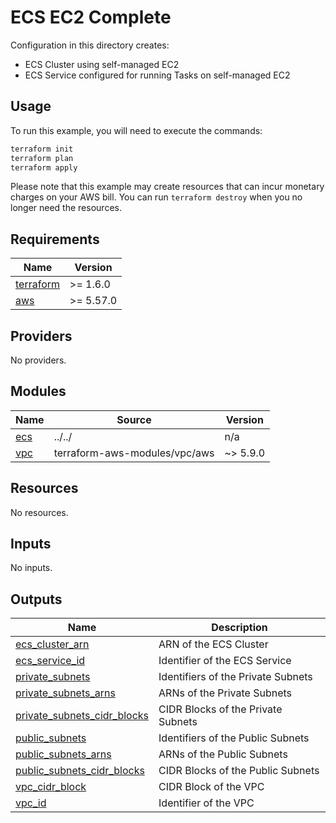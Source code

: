 # ECS EC2 Complete

Configuration in this directory creates:

- ECS Cluster using self-managed EC2
- ECS Service configured for running Tasks on self-managed EC2

## Usage

To run this example, you will need to execute the commands:

```bash
terraform init
terraform plan
terraform apply
```

Please note that this example may create resources that can incur monetary charges on your AWS bill. You can run `terraform destroy` when you no longer need the resources.

<!-- BEGIN_TF_DOCS -->
## Requirements

| Name | Version |
|------|---------|
| <a name="requirement_terraform"></a> [terraform](#requirement\_terraform) | >= 1.6.0 |
| <a name="requirement_aws"></a> [aws](#requirement\_aws) | >= 5.57.0 |

## Providers

No providers.

## Modules

| Name | Source | Version |
|------|--------|---------|
| <a name="module_ecs"></a> [ecs](#module\_ecs) | ../../ | n/a |
| <a name="module_vpc"></a> [vpc](#module\_vpc) | terraform-aws-modules/vpc/aws | ~> 5.9.0 |

## Resources

No resources.

## Inputs

No inputs.

## Outputs

| Name | Description |
|------|-------------|
| <a name="output_ecs_cluster_arn"></a> [ecs\_cluster\_arn](#output\_ecs\_cluster\_arn) | ARN of the ECS Cluster |
| <a name="output_ecs_service_id"></a> [ecs\_service\_id](#output\_ecs\_service\_id) | Identifier of the ECS Service |
| <a name="output_private_subnets"></a> [private\_subnets](#output\_private\_subnets) | Identifiers of the Private Subnets |
| <a name="output_private_subnets_arns"></a> [private\_subnets\_arns](#output\_private\_subnets\_arns) | ARNs of the Private Subnets |
| <a name="output_private_subnets_cidr_blocks"></a> [private\_subnets\_cidr\_blocks](#output\_private\_subnets\_cidr\_blocks) | CIDR Blocks of the Private Subnets |
| <a name="output_public_subnets"></a> [public\_subnets](#output\_public\_subnets) | Identifiers of the Public Subnets |
| <a name="output_public_subnets_arns"></a> [public\_subnets\_arns](#output\_public\_subnets\_arns) | ARNs of the Public Subnets |
| <a name="output_public_subnets_cidr_blocks"></a> [public\_subnets\_cidr\_blocks](#output\_public\_subnets\_cidr\_blocks) | CIDR Blocks of the Public Subnets |
| <a name="output_vpc_cidr_block"></a> [vpc\_cidr\_block](#output\_vpc\_cidr\_block) | CIDR Block of the VPC |
| <a name="output_vpc_id"></a> [vpc\_id](#output\_vpc\_id) | Identifier of the VPC |
<!-- END_TF_DOCS -->
